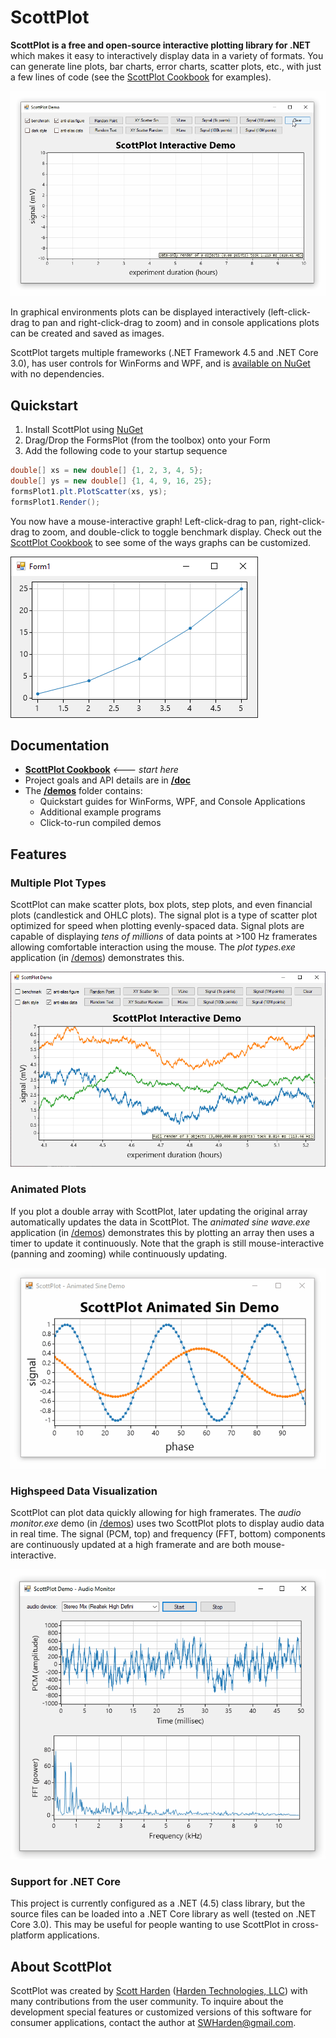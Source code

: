 # ScottPlot

**ScottPlot is a free and open-source interactive plotting library for .NET** 
which makes it easy to interactively display data in a variety of formats. You can generate line plots, bar charts, error charts, scatter plots, etc.,
with just a few lines of code (see the [ScottPlot Cookbook](/cookbook/) for examples). 

![](/demos/src/plot-types/ScottPlot-screenshot.gif)

In graphical environments plots can be displayed interactively (left-click-drag to pan and right-click-drag to zoom) and in console applications plots can be created and saved as images. 

ScottPlot targets multiple frameworks (.NET Framework 4.5 and .NET Core 3.0), has user controls for WinForms and WPF, and is [available on NuGet](https://www.nuget.org/packages/ScottPlot/) with no dependencies.

## Quickstart
1. Install ScottPlot using [NuGet](https://www.nuget.org/packages/ScottPlot/)
2. Drag/Drop the FormsPlot (from the toolbox) onto your Form
3. Add the following code to your startup sequence

```cs
double[] xs = new double[] {1, 2, 3, 4, 5};
double[] ys = new double[] {1, 4, 9, 16, 25};
formsPlot1.plt.PlotScatter(xs, ys);
formsPlot1.Render();
```

You now have a mouse-interactive graph! Left-click-drag to pan, right-click-drag to zoom, and double-click to toggle benchmark display. Check out the [ScottPlot Cookbook](/cookbook) to see some of the ways graphs can be customized.

![](/dev/nuget/quickstart.png)

## Documentation
* **[ScottPlot Cookbook](/cookbook)** _🡐 start here_
* Project goals and API details are in **[/doc](/doc/)**
* The **[/demos](/demos)** folder contains:
  * Quickstart guides for WinForms, WPF, and Console Applications
  * Additional example programs
  * Click-to-run compiled demos

## Features

### Multiple Plot Types
ScottPlot can make scatter plots, box plots, step plots, and even financial plots (candlestick and OHLC plots). The signal plot is a type of scatter plot optimized for speed when plotting evenly-spaced data. Signal plots are capable of displaying _tens of millions_ of data points at >100 Hz framerates allowing comfortable interaction using the mouse. The _plot types.exe_ application (in [/demos](/demos)) demonstrates this.

![](/demos/src/plot-types/ScottPlot-screenshot.png)

### Animated Plots
If you plot a double array with ScottPlot, later updating the original array automatically updates the data in ScottPlot. The _animated sine wave.exe_ application (in [/demos](/demos)) demonstrates this by plotting an array then uses a timer to update it continuously. Note that the graph is still mouse-interactive (panning and zooming) while continuously updating. 

![](/demos/src/animated-sin/screenshot.gif)

### Highspeed Data Visualization
ScottPlot can plot data quickly allowing for high framerates. The _audio monitor.exe_ demo (in [/demos](/demos)) uses two ScottPlot plots to display audio data in real time. The signal (PCM, top) and frequency (FFT, bottom) components are continuously updated at a high framerate and are both mouse-interactive.

![](/demos/src/audio-monitor/screenshot.gif)

### Support for .NET Core
This project is currently configured as a .NET (4.5) class library, but the source files can be loaded into a .NET Core library as well (tested on .NET Core 3.0). This may be useful for people wanting to use ScottPlot in cross-platform applications.

## About ScottPlot

ScottPlot was created by [Scott Harden](http://www.SWHarden.com/) ([Harden Technologies, LLC](http://tech.swharden.com)) with many contributions from the user community. To inquire about the development special features or customized versions of this software for consumer applications, contact the author at [SWHarden@gmail.com](mailto:swharden@gmail.com).
